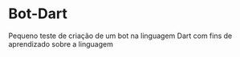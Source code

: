 # Bot-Dart

Pequeno teste de criação de um bot na linguagem Dart com fins de aprendizado sobre a linguagem
